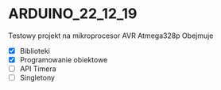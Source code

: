 # ARDUINO_22_12_19

Testowy projekt na mikroprocesor AVR Atmega328p
Obejmuje 

- [x] Biblioteki
- [x] Programowanie obiektowe
- [ ] API Timera
- [ ] Singletony
